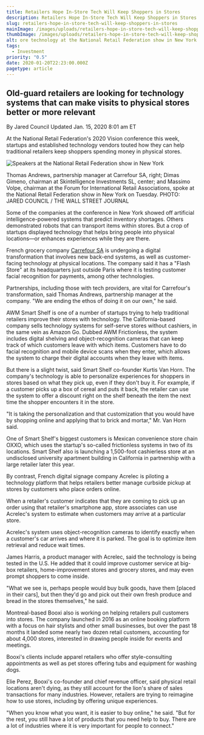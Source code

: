 ```yaml
---
title: Retailers Hope In-Store Tech Will Keep Shoppers in Stores
description: Retailers Hope In-Store Tech Will Keep Shoppers in Stores
slug: retailers-hope-in-store-tech-will-keep-shoppers-in-stores
mainImage: /images/uploads/retailers-hope-in-store-tech-will-keep-shoppers-in-stores-featured.jpg
thumbImage: /images/uploads/retailers-hope-in-store-tech-will-keep-shoppers-in-stores-thumb.jpg
alt: ore technology at the National Retail Federation show in New York
tags:
  - Investment
priority: "0.5"
date: 2020-01-20T22:23:00.000Z
pagetype: article
---
```

## Old-guard retailers are looking for technology systems that can make visits to physical stores better or more relevant

By Jared Council
Updated Jan. 15, 2020 8:01 am ET

At the National Retail Federation's 2020 Vision conference this week, startups and established technology vendors touted how they can help traditional retailers keep shoppers spending money in physical stores.

![Speakers at the National Retail Federation show in New York](/images/uploads/amw-nrf-2020-vision.jpg "Speakers at the National Retail Federation show in New York")

Thomas Andrews, partnership manager at Carrefour SA, right; Dimas Gimeno, chairman at Skintelligence Investments SL, center; and Massimo Volpe, chairman at the Forum for International Retail Associations, spoke at the National Retail Federation show in New York on Tuesday. PHOTO: JARED COUNCIL / THE WALL STREET JOURNAL

Some of the companies at the conference in New York showed off artificial intelligence-powered systems that predict inventory shortages. Others demonstrated robots that can transport items within stores. But a crop of startups displayed technology that helps bring people into physical locations—or enhances experiences while they are there.

French grocery company [Carrefour SA](https://quotes.wsj.com/CRRFY) is undergoing a digital transformation that involves new back-end systems, as well as customer-facing technology at physical locations. The company said it has a "Flash Store" at its headquarters just outside Paris where it is testing customer facial recognition for payments, among other technologies.

Partnerships, including those with tech providers, are vital for Carrefour's transformation, said Thomas Andrews, partnership manager at the company. "We are ending the ethos of doing it on our own," he said.

AWM Smart Shelf is one of a number of startups trying to help traditional retailers improve their stores with technology. The California-based company sells technology systems for self-serve stores without cashiers, in the same vein as Amazon Go. Dubbed AWM Frictionless, the system includes digital shelving and object-recognition cameras that can keep track of which customers leave with which items. Customers have to do facial recognition and mobile device scans when they enter, which allows the system to charge their digital accounts when they leave with items.

But there is a slight twist, said Smart Shelf co-founder Kurtis Van Horn. The company's technology is able to personalize experiences for shoppers in stores based on what they pick up, even if they don't buy it. For example, if a customer picks up a box of cereal and puts it back, the retailer can use the system to offer a discount right on the shelf beneath the item the next time the shopper encounters it in the store.

"It is taking the personalization and that customization that you would have by shopping online and applying that to brick and mortar," Mr. Van Horn said.

One of Smart Shelf's biggest customers is Mexican convenience store chain OXXO, which uses the startup's so-called frictionless systems in two of its locations. Smart Shelf also is launching a 1,500-foot cashierless store at an undisclosed university apartment building in California in partnership with a large retailer later this year.

By contrast, French digital signage company Acrelec is piloting a technology platform that helps retailers better manage curbside pickup at stores by customers who place orders online.

When a retailer's customer indicates that they are coming to pick up an order using that retailer's smartphone app, store associates can use Acrelec's system to estimate when customers may arrive at a particular store.

Acrelec's system uses object-recognition cameras to identify exactly when a customer's car arrives and where it is parked. The goal is to optimize item retrieval and reduce wait times.

James Harris, a product manager with Acrelec, said the technology is being tested in the U.S. He added that it could improve customer service at big-box retailers, home-improvement stores and grocery stores, and may even prompt shoppers to come inside.

"What we see is, perhaps people would buy bulk goods, have them \[placed in their cars], but then they'd go and pick out their own fresh produce and bread in the stores themselves," he said.

Montreal-based Booxi also is working on helping retailers pull customers into stores. The company launched in 2016 as an online booking platform with a focus on hair stylists and other small businesses, but over the past 18 months it landed some nearly two dozen retail customers, accounting for about 4,000 stores, interested in drawing people inside for events and meetings.

Booxi's clients include apparel retailers who offer style-consulting appointments as well as pet stores offering tubs and equipment for washing dogs.

Elie Perez, Booxi's co-founder and chief revenue officer, said physical retail locations aren't dying, as they still account for the lion's share of sales transactions for many industries. However, retailers are trying to reimagine how to use stores, including by offering unique experiences.

"When you know what you want, it is easier to buy online," he said. "But for the rest, you still have a lot of products that you need help to buy. There are a lot of industries where it is very important for people to connect."